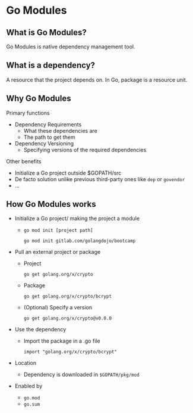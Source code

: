# Go Modules

## What is Go Modules?
Go Modules is native dependency management tool.

## What is a dependency?
A resource that the project depends on. In Go, package is a resource unit.

## Why Go Modules
Primary functions
- Dependency Requirements
  - What these dependencies are
  - The path to get them
- Dependency Versioning
  - Specifying versions of the required dependencies

Other benefits
- Initialize a Go project outside $GOPATH/src
- De facto solution unlike previous third-party ones like `dep` or `govendor`
- ...

## How Go Modules works
- Initialize a Go project/ making the project a module

  - `go mod init [project path]`

    `go mod init gitlab.com/golangdojo/bootcamp`

- Pull an external project or package

  - Project

    `go get golang.org/x/crypto`
  - Package

    `go get golang.org/x/crypto/bcrypt`

  - (Optional) Specify a version

    `go get golang.org/x/crypto@v0.0.0`

- Use the dependency
  - Import the package in a .go file
    
    `import "golang.org/x/crypto/bcrypt"`

- Location
  - Dependency is downloaded in
    `$GOPATH/pkg/mod`
- Enabled by 
  - `go.mod`
  - `go.sum`

